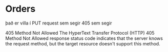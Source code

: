 # Orders

það er villa í PUT request sem segir 405 
sem segir 


405 Method Not Allowed
The HyperText Transfer Protocol (HTTP) 405 Method Not Allowed response status code indicates that the server knows the request method, but the target resource doesn't support this method.


